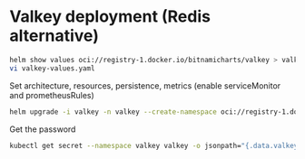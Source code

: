 # Valkey deployment (Redis alternative)

```bash
helm show values oci://registry-1.docker.io/bitnamicharts/valkey > valkey-values.yaml
vi valkey-values.yaml
```

Set architecture, resources, persistence, metrics (enable serviceMonitor and prometheusRules)

```bash
helm upgrade -i valkey -n valkey --create-namespace oci://registry-1.docker.io/bitnamicharts/valkey -f valkey-values.yaml
```

Get the password

```bash
kubectl get secret --namespace valkey valkey -o jsonpath="{.data.valkey-password}" | base64 -d
```

